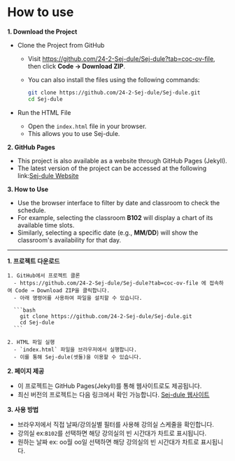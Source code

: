 # How to use

**1. Download the Project**

- Clone the Project from GitHub

  - Visit https://github.com/24-2-Sej-dule/Sej-dule?tab=coc-ov-file, then click **Code → Download ZIP**.
  - You can also install the files using the following commands:

    ```bash
    git clone https://github.com/24-2-Sej-dule/Sej-dule.git
    cd Sej-dule
    ```

- Run the HTML File
  - Open the `index.html` file in your browser.
  - This allows you to use Sej-dule.

**2. GitHub Pages**

- This project is also available as a website through GitHub Pages (Jekyll).
- The latest version of the project can be accessed at the following link:[Sej-dule Website](https://24-2-sej-dule.github.io/Sej-dule/)

**3. How to Use**

- Use the browser interface to filter by date and classroom to check the schedule.
- For example, selecting the classroom **B102** will display a chart of its available time slots.
- Similarly, selecting a specific date (e.g., **MM/DD**) will show the classroom's availability for that day.

---

**1. 프로젝트 다운로드**

    1. GitHub에서 프로젝트 클론
      - https://github.com/24-2-Sej-dule/Sej-dule?tab=coc-ov-file 에 접속하여 Code → Download ZIP을 클릭합니다.
      - 아래 명령어를 사용하여 파일을 설치할 수 있습니다.

      ```bash
        git clone https://github.com/24-2-Sej-dule/Sej-dule.git
        cd Sej-dule
      ```

    2. HTML 파일 실행
      - `index.html` 파일을 브라우저에서 실행합니다.
      - 이를 통해 Sej-dule(셋둘)을 이용할 수 있습니다.

**2. 페이지 제공**

- 이 프로젝트는 GitHub Pages(Jekyll)를 통해 웹사이트로도 제공됩니다.
- 최신 버전의 프로젝트는 다음 링크에서 확인 가능합니다.
  [Sej-dule 웹사이트](https://24-2-sej-dule.github.io/Sej-dule/)

**3. 사용 방법**

- 브라우저에서 직접 날짜/강의실별 필터를 사용해 강의실 스케줄을 확인합니다.
- 강의실 ex:`B102`를 선택하면 해당 강의실의 빈 시간대가 차트로 표시됩니다.
- 원하는 날짜 ex: oo월 oo일 선택하면 해당 강의실의 빈 시간대가 차트로 표시됩니다.
